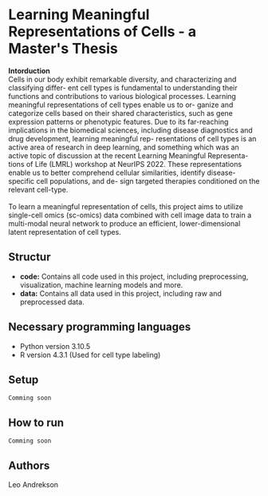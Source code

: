 # Learning Meaningful Representations of Cells - a Master's Thesis

**Intorduction**
<br>
Cells in our body exhibit remarkable diversity, and characterizing and classifying differ-
ent cell types is fundamental to understanding their functions and contributions to various
biological processes. Learning meaningful representations of cell types enable us to or-
ganize and categorize cells based on their shared characteristics, such as gene expression
patterns or phenotypic features. Due to its far-reaching implications in the biomedical
sciences, including disease diagnostics and drug development, learning meaningful rep-
resentations of cell types is an active area of research in deep learning, and something
which was an active topic of discussion at the recent Learning Meaningful Representa-
tions of Life (LMRL) workshop at NeurIPS 2022. These representations enable us to
better comprehend cellular similarities, identify disease-specific cell populations, and de-
sign targeted therapies conditioned on the relevant cell-type.
<br><br>
To learn a meaningful representation of cells, this project aims to utilize single-cell omics
(sc-omics) data combined with cell image data to train a multi-modal neural network to
produce an efficient, lower-dimensional latent representation of cell types.

## Structur
- **code:** Contains all code used in this project, including preprocessing, visualization, machine learning models and more.
- **data:** Contains all data used in this project, including raw and preprocessed data.

## Necessary programming languages
- Python version 3.10.5
- R version 4.3.1 (Used for cell type labeling)

## Setup
```
Comming soon
```

## How to run
```
Comming soon
```

## Authors
Leo Andrekson
